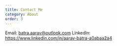```yaml
---
title: Contact Me
category: About
order: 3
---
```

Email: [batra.aarav@outlook.com](mailto:batra.aarav@outlook.com)
LinkedIn: https://www.linkedin.com/in/aarav-batra-a0abaa2a4
